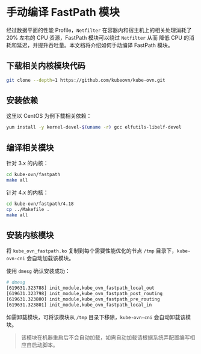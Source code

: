 # 手动编译 FastPath 模块

经过数据平面的性能 Profile，`Netfilter` 在容器内和宿主机上的相关处理消耗了 20% 左右的 CPU 资源，FastPath 模块可以绕过 `Netfilter` 从而
降低 CPU 的消耗和延迟，并提升吞吐量。本文档将介绍如何手动编译 FastPath 模块。

## 下载相关内核模块代码

```bash
git clone --depth=1 https://github.com/kubeovn/kube-ovn.git
```

## 安装依赖

这里以 CentOS 为例下载相关依赖：

```bash
yum install -y kernel-devel-$(uname -r) gcc elfutils-libelf-devel
```

## 编译相关模块

针对 3.x 的内核：
```bash
cd kube-ovn/fastpath
make all
```

针对 4.x 的内核：
```bash
cd kube-ovn/fastpath/4.18
cp ../Makefile .
make all
```

## 安装内核模块

将 `kube_ovn_fastpath.ko` 复制到每个需要性能优化的节点 `/tmp` 目录下，`kube-ovn-cni` 会自动加载该模块。

使用 `dmesg` 确认安装成功：

```bash
# dmesg
[619631.323788] init_module,kube_ovn_fastpath_local_out
[619631.323798] init_module,kube_ovn_fastpath_post_routing
[619631.323800] init_module,kube_ovn_fastpath_pre_routing
[619631.323801] init_module,kube_ovn_fastpath_local_in
```

如需卸载模块，可将该模块从 `/tmp` 目录下移除，`kube-ovn-cni` 会自动卸载该模块。

> 该模块在机器重启后不会自动加载，如需自动加载请根据系统弄配置编写相应自启动脚本。
